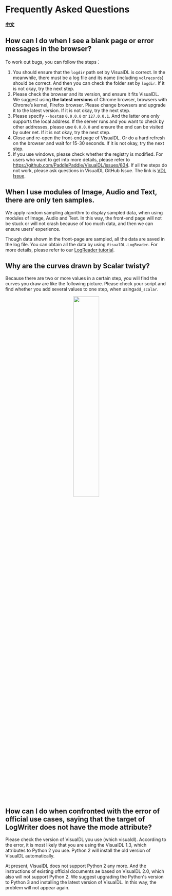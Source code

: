 # Frequently Asked Questions

[**中文**](./faq.md)

## How can I do when I see a blank page or error messages in the browser?
To work out bugs, you can follow the steps： 
1. You should ensure that the `logdir` path set by VisualDL is correct. In the meanwhile, there must be a log file and its name (including `vdlrecords`) should be correct. And then you can check the folder set by `logdir`. If it is not okay, try the next step.
2. Please check the browser and its version, and ensure it fits VisualDL. We suggest using **the latest versions** of Chrome browser, browsers with Chrome’s kernel, Firefox browser. Please change browsers and upgrade it to the latest version. If it is not okay, try the next step.
3. Please specify `--host`as `0.0.0.0` or `127.0.0.1`. And the latter one only supports the local address. If the server runs and you want to check by other addresses, please use `0.0.0.0` and ensure the end can be visited by outer net. If it is not okay, try the next step.
4. Close and re-open the front-end page of VisualDL. Or do a hard refresh on the browser and wait for 15-30 seconds. If it is not okay, try the next step.
5. If you use windows, please check whether the registry is modified. For users who want to get into more details, please refer to https://github.com/PaddlePaddle/VisualDL/issues/834. If all the steps do not work, please ask questions in VisualDL GitHub Issue. The link is [VDL Issue](https://github.com/PaddlePaddle/VisualDL/issues).

## When I use modules of Image, Audio and Text, there are only ten samples.
We apply random sampling algorithm to display sampled data, when using modules of Image, Audio and Text. In this way, the front-end page will not be stuck or will not crash because of too much data, and then we can ensure users’ experience. 

Though data shown in the front-page are sampled, all the data are saved in the log file. You can obtain all the data by using `VisualDL.LogReader`. For more details, please refer to our [LogReader tutorial](./components#LogReader).

## Why are the curves drawn by Scalar twisty?
Because there are two or more values in a certain step, you will find the curves you draw are like the following picture. Please check your script and find whether you add several values to one step, when using`add_scalar`.

<p align="center">
    <img src="https://user-images.githubusercontent.com/28444161/99496785-de44d280-29af-11eb-8fbd-ebc7a4919f2f.png" width="40%"/>
</p>


## How can I do when confronted with the error of official use cases, saying that the target of LogWriter does not have the mode attribute?

Please check the version of VisualDL you use (which visualdl). According to the error, it is most likely that you are using the VisualDL 1.3, which attributes to Python 2 you use. Python 2 will install the old version of VisualDL automatically.

At present, VisualDL does not support Python 2 any more. And the instructions of existing official documents ae based on VisualDL 2.0, which also will not support Python 2. We suggest upgrading the Python's version to Python 3 and installing the latest version of VisualDL. In this way, the problem will not appear again.